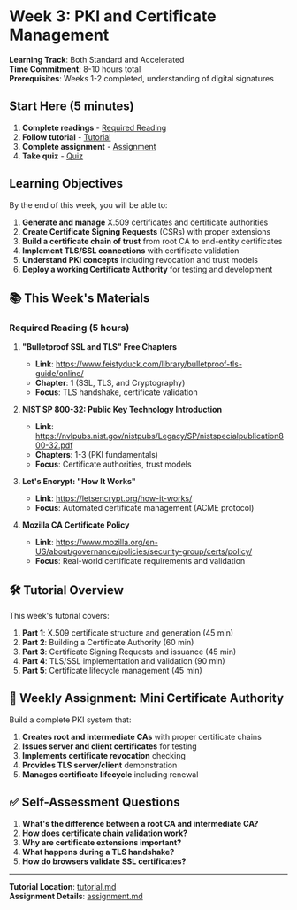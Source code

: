 # Week 3: PKI and Certificate Management

**Learning Track**: Both Standard and Accelerated  
**Time Commitment**: 8-10 hours total  
**Prerequisites**: Weeks 1-2 completed, understanding of digital signatures

## Start Here (5 minutes)

1. **Complete readings** - [Required Reading](#required-reading) 
2. **Follow tutorial** - [Tutorial](tutorial.md)
3. **Complete assignment** - [Assignment](assignment.md) 
4. **Take quiz** - [Quiz](quiz.md)

## Learning Objectives

By the end of this week, you will be able to:

1. **Generate and manage** X.509 certificates and certificate authorities
2. **Create Certificate Signing Requests** (CSRs) with proper extensions
3. **Build a certificate chain of trust** from root CA to end-entity certificates
4. **Implement TLS/SSL connections** with certificate validation
5. **Understand PKI concepts** including revocation and trust models
6. **Deploy a working Certificate Authority** for testing and development

## 📚 This Week's Materials

### Required Reading (5 hours)

1. **"Bulletproof SSL and TLS" Free Chapters**
   - **Link**: https://www.feistyduck.com/library/bulletproof-tls-guide/online/
   - **Chapter**: 1 (SSL, TLS, and Cryptography)
   - **Focus**: TLS handshake, certificate validation

2. **NIST SP 800-32: Public Key Technology Introduction**
   - **Link**: https://nvlpubs.nist.gov/nistpubs/Legacy/SP/nistspecialpublication800-32.pdf
   - **Chapters**: 1-3 (PKI fundamentals)
   - **Focus**: Certificate authorities, trust models

3. **Let's Encrypt: "How It Works"**
   - **Link**: https://letsencrypt.org/how-it-works/
   - **Focus**: Automated certificate management (ACME protocol)

4. **Mozilla CA Certificate Policy**
   - **Link**: https://www.mozilla.org/en-US/about/governance/policies/security-group/certs/policy/
   - **Focus**: Real-world certificate requirements and validation

## 🛠️ Tutorial Overview

This week's tutorial covers:

1. **Part 1**: X.509 certificate structure and generation (45 min)
2. **Part 2**: Building a Certificate Authority (60 min)
3. **Part 3**: Certificate Signing Requests and issuance (45 min)
4. **Part 4**: TLS/SSL implementation and validation (90 min)
5. **Part 5**: Certificate lifecycle management (45 min)

## 🎯 Weekly Assignment: Mini Certificate Authority

Build a complete PKI system that:
1. **Creates root and intermediate CAs** with proper certificate chains
2. **Issues server and client certificates** for testing
3. **Implements certificate revocation** checking
4. **Provides TLS server/client** demonstration
5. **Manages certificate lifecycle** including renewal

## ✅ Self-Assessment Questions

1. **What's the difference between a root CA and intermediate CA?**
2. **How does certificate chain validation work?**
3. **Why are certificate extensions important?**
4. **What happens during a TLS handshake?**
5. **How do browsers validate SSL certificates?**

---

**Tutorial Location**: [tutorial.md](tutorial.md)  
**Assignment Details**: [assignment.md](assignment.md)